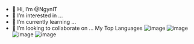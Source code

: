 - 👋 Hi, I’m @NgynIT
- 👀 I’m interested in ...
- 🌱 I’m currently learning ...
- 💞️ I’m looking to collaborate on ...
My Top Languages
![image](https://github.com/NgynIT/NgynIT/assets/140426009/960f2160-89ce-4655-b468-8080255555db)
![image](https://github.com/NgynIT/NgynIT/assets/140426009/419dbd60-e77a-425f-beeb-ebd7510c960a)
![image](https://github.com/NgynIT/NgynIT/assets/140426009/06dc2283-0196-4ef2-8e93-6c715314daed)
![image](https://github.com/NgynIT/NgynIT/assets/140426009/0e2aefea-50e6-43c7-9296-f583167747ee)



